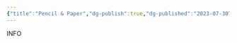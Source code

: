```yaml
---
{"title":"Pencil & Paper","dg-publish":true,"dg-published":"2023-07-30T10:54","dg-updated":"2023-08-04T10:55","dg-path":"Password Managers/Pen & Paper.md","dg-permalink":"pw-managers/penpaper","aliases":["basic","pen","paper"],"tags":["basic","notes","non-digital","notes"],"apps":["android","iOS","macOS","windows","linux","web"],"openSource":true,"worksOffline":true,"doDates":true,"dueDates":true,"attachmentSupport":true,"hasAnAPI":false,"reminders":false,"locationBasedReminders":true,"naturalLang":true,"kanbanView":true,"listView":true,"switchBetween":true,"hq":"Your House","Price URL":"","is there a free option":true,"one time payment option":false,"permalink":"/pw-managers/penpaper/","dgPassFrontmatter":true,"created":"","updated":"2023-08-04T10:55"}
---
```


INFO